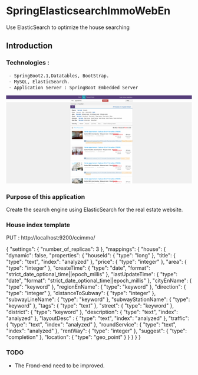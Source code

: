 # SpringElasticsearchImmoWebEn
Use ElasticSearch to optimize the house searching

## Introduction
### Technologies : 
     - SpringBoot2.1,Datatables, BootStrap.
     - MySQL, ElasticSearch.
     - Application Server : SpringBoot Embedded Server

![Search Page Show](src/main/resources/static/images/upload/github_readme1.png)
   
### Purpose of this application

Create the search engine using ElasticSearch for the real estate website.

### House index template

PUT :  http://localhost:9200/ccimmo/

{
  "settings": {
    "number_of_replicas": 3
  },
  "mappings": {
    "house": {
      "dynamic": false,
      "properties": {
        "houseId": {
          "type": "long"
        },
        "title": {
          "type": "text",
          "index": "analyzed"
        },
        "price": {
          "type": "integer"
        },
        "area": {
          "type": "integer"
        },
        "createTime": {
          "type": "date",
          "format": "strict_date_optional_time||epoch_millis"
        },
        "lastUpdateTime": {
          "type": "date",
          "format": "strict_date_optional_time||epoch_millis"
        },
        "cityEnName": {
          "type": "keyword"
        },
        "regionEnName": {
          "type": "keyword"
        },
        "direction": {
          "type": "integer"
        },
        "distanceToSubway": {
          "type": "integer"
        },
        "subwayLineName": {
          "type": "keyword"
        },
        "subwayStationName": {
          "type": "keyword"
        },
        "tags": {
          "type": "text"
        },
        "street": {
          "type": "keyword"
        },
        "district": {
          "type": "keyword"
        },
        "description": {
          "type": "text",
          "index": "analyzed"
        },
        "layoutDesc" : {
          "type": "text",
          "index": "analyzed"
        },
        "traffic": {
          "type": "text",
          "index": "analyzed"
        },
        "roundService": {
          "type": "text",
          "index": "analyzed"
        },
        "rentWay": {
          "type": "integer"
        },
        "suggest": {
          "type": "completion"
        },
        "location": {
          "type": "geo_point"
        }
      }
    }
  }
}

### TODO

  - The Frond-end need to be improved.
